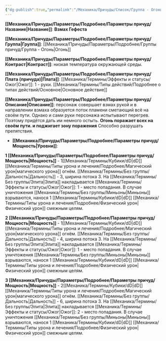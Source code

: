 ```yaml
---
{"dg-publish":true,"permalink":"/Механика/Причуды/Список/Группа - Огонь/Взмах Гефеста/","noteIcon":"","created":"2025-09-11T18:52:03.706+03:00","updated":"2025-09-11T14:07:32.557+03:00"}
---
```




**[[Механика/Причуды/Параметры/Подробнее/Параметры причуд/Название\|Название]]**: **Взмах Гефеста**

**[[Механика/Причуды/Параметры/Подробнее/Параметры причуд/Группа\|Группа]]**: [[Механика/Причуды/Параметры/Подробнее/Группы причуд/Группа - Огонь\|Огонь]] 

**[[Механика/Причуды/Параметры/Подробнее/Параметры причуд/Контраст\|Контраст]]**: низкая температура окружающей среды.

**[[Механика/Причуды/Параметры/Подробнее/Параметры причуд/Плата (причуда)\|Плата]]**: [[Механика/Термины/Эффекты и статусы/Ожог\|Ожог]]: 1 - руки. [[Механика/Термины/Типы действий/Подробнее о типах действий/Основное\|Основное действие]]

**[[Механика/Причуды/Параметры/Подробнее/Параметры причуд/Описание\|Описание]]**:  персонаж совершает взмах рукой и в направлении взмаха образуется поток пламени сметающий всё на своём пути. Однако и сами руки персонажа испытывают перегрев. Поэтому придётся дать им немного остыть. **Огонь поражает всех на своём пути. и поджигает зону поражения** Способно разрушать препятствия. 


- **[[Механика/Причуды/Параметры/Подробнее/Параметры причуд/Мощность\|Уровни]]**:

**1 [[Механика/Причуды/Параметры/Подробнее/Параметры причуд/Мощность\|Мощность]]** - 1[[Механика/Термины/Кубики/dD\|dD]] [[Механика/Термины/Типы урона и лечения/Подробнее/Магический урон\|магического урона]] огнём. [[Механика/Термины/Без группы/Дальность\|Дальность]] - 3, ширина потока 3.
На [[Механика/Термины/Без группы/Элита\|Элита]] накладывается [[Механика/Термины/Эффекты и статусы/Ожог\|Ожог]]: 1 - место попадания. 
В случае уничтожения [[Механика/Термины/Без группы/Миньоны\|Миньоны]] взрываются, нанося 1 [[Механика/Термины/Кубики/dD\|dD]] [[Механика/Термины/Типы урона и лечения/Подробнее/Физический урон\|Физический урон]] смежным целям. 

**2 [[Механика/Причуды/Параметры/Подробнее/Параметры причуд/Мощность\|Мощность]]** - 1[[Механика/Термины/Кубики/dD\|dD]] [[Механика/Термины/Типы урона и лечения/Подробнее/Магический урон\|магического урона]] огнём. [[Механика/Термины/Без группы/Дальность\|Дальность]] - 4, ширина потока 3.
На [[Механика/Термины/Без группы/Элита\|Элита]] накладывается [[Механика/Термины/Эффекты и статусы/Ожог\|Ожог]]: 1 - место попадания. 
В случае уничтожения [[Механика/Термины/Без группы/Миньоны\|Миньоны]] взрываются, нанося 1 [[Механика/Термины/Кубики/dD\|dD]] [[Механика/Термины/Типы урона и лечения/Подробнее/Физический урон\|Физический урон]] смежным целям. 

**3 [[Механика/Причуды/Параметры/Подробнее/Параметры причуд/Мощность\|Мощность]]** - 2[[Механика/Термины/Кубики/dD\|dD]] [[Механика/Термины/Типы урона и лечения/Подробнее/Магический урон\|магического урона]] огнём. [[Механика/Термины/Без группы/Дальность\|Дальность]] - 6, ширина потока 3. 
На [[Механика/Термины/Без группы/Элита\|Элита]] накладывается [[Механика/Термины/Эффекты и статусы/Ожог\|Ожог]]: 2 - место попадания. 
В случае уничтожения [[Механика/Термины/Без группы/Миньоны\|Миньоны]] взрываются, нанося 1 [[Механика/Термины/Кубики/dD\|dD]] [[Механика/Термины/Типы урона и лечения/Подробнее/Физический урон\|Физический урон]] смежным целям. 